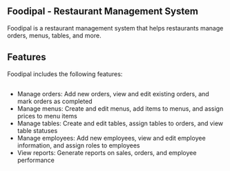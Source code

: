 ## Foodipal - Restaurant Management System
Foodipal is a restaurant management system that helps restaurants manage orders, menus, tables, and more.

## Features
Foodipal includes the following features:
## 
+ Manage orders: Add new orders, view and edit existing orders, and mark orders as completed
+ Manage menus: Create and edit menus, add items to menus, and assign prices to menu items
+ Manage tables: Create and edit tables, assign tables to orders, and view table statuses
+ Manage employees: Add new employees, view and edit employee information, and assign roles to employees
+ View reports: Generate reports on sales, orders, and employee performance

